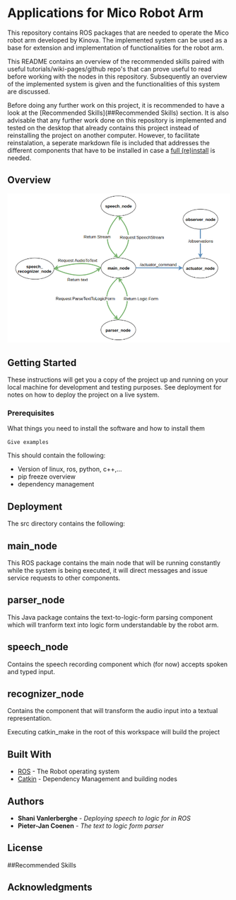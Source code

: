 # Applications for Mico Robot Arm

This repository contains ROS packages that are needed to operate the Mico robot arm developed by Kinova.  The implemented system can be used as a base for extension and implementation of functionalities for the robot arm.

This README contains an overview of the recommended skills paired with useful tutorials/wiki-pages/github repo's that can prove useful to read before working with the nodes in this repository. Subsequently an overview of the implemented system is given and the functionalities of this system are discussed. 

Before doing any further work on this project, it is recommended to have a look at the [Recommended Skills](##Recommended Skills) section. It is also advisable that any further work done on this repository is implemented and tested on the desktop that already contains this project instead of reinstalling the project on another computer. However, to facilitate reinstalation, a seperate markdown file is included that addresses the different components that have to be installed in case a [full (re)install](INSTALL.md) is needed.


## Overview
<p align="center">
	<img src="images/Overview_ROS.png?raw=true" alt="Overview ROS"/>
</p>

## Getting Started

These instructions will get you a copy of the project up and running on your local machine for development and testing purposes. See deployment for notes on how to deploy the project on a live system.

### Prerequisites

What things you need to install the software and how to install them

```
Give examples
```

This should contain the following:
- Version of linux, ros, python, c++,...
- pip freeze overview
- dependency management

## Deployment
The src directory contains the following:


main_node
-------
This ROS package contains the main node that will be running constantly while the system is being executed, it will direct messages and issue service requests to other components.

parser_node
----------- 
This Java package contains the text-to-logic-form parsing component which will tranform text into logic form understandable by the robot arm.

speech_node
-----------
Contains the speech recording component which (for now) accepts spoken and typed input.

recognizer_node
---------------
Contains the component that will transform the audio input into a textual representation.



Executing catkin_make in the root of this workspace will build the project


## Built With

* [ROS](http://www.ros.org/) - The Robot operating system
* [Catkin](https://www.wiki.ros.org/catkin) - Dependency Management and building nodes

## Authors

* **Shani Vanlerberghe** - *Deploying speech to logic for in ROS*
* **Pieter-Jan Coenen** - *The text to logic form parser*

## License
##Recommended Skills
## Acknowledgments

